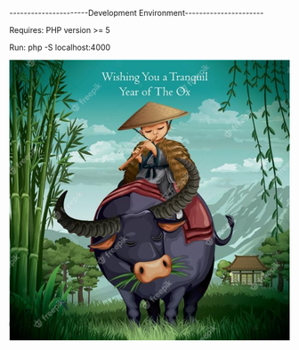 ----------------------Development Environment----------------------

Requires: PHP version >= 5

Run: php -S localhost:4000


<img src="./public/assets/images/tranquil-year-ox_175624-72.jpg" alt="Buffalo Framework" />


